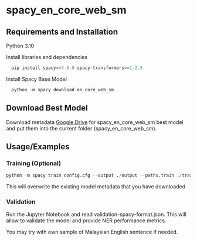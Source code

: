 
# spacy_en_core_web_sm

## Requirements and Installation

Python 3.10

Install libraries and dependencies

```python
  pip install spacy==3.6.0 spacy-transformers==1.2.5
```

Install Spacy Base Model
```python
  python -m spacy download en_core_web_sm
```

## Download Best Model
Download metadata [Google Drive](https://drive.google.com/drive/folders/1SQODtGfyp97QXnFHuKoqxIYhk4xmXn7-?usp=share_link) for spacy_en_core_web_sm best model and put them into the current folder (spacy_en_core_web_sm).
## Usage/Examples

### Training (Optional)
```python
python -m spacy train config.cfg --output ./output --paths.train ./train.spacy --paths.dev ./dev.spacy
```
This will overwrite the existing model metadata that you have downloaded

### Validation
Run the Jupyter Notebook and read validation-spacy-format.json. This will allow to validate the model and provide NER performance metrics.

You may try with own sample of Malaysian English sentence if needed. 
